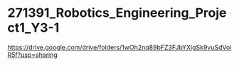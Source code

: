# 271391_Robotics_Engineering_Project1_Y3-1

https://drive.google.com/drive/folders/1wOh2nq89bFZ3FJbYXigSk9vuSdVoiR5f?usp=sharing
